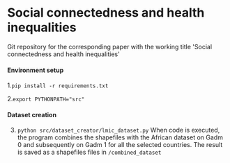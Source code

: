 # Social connectedness and health inequalities
Git repository for the corresponding paper with the working title 'Social connectedness and health inequalities'

#### Environment setup
1.``` pip install -r requirements.txt ```

2.``` export PYTHONPATH="src" ```

#### Dataset creation
3.  ``` python src/dataset_creator/lmic_dataset.py ```
When code is executed, the program combines the shapefiles with the African dataset on Gadm 0 and subsequently on Gadm 1 
for all the selected countries. The result is saved as a shapefiles files in ``` /combined_dataset ```